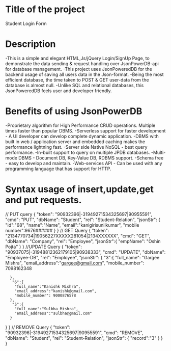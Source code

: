 # Title of the project
Student Login Form
# Description
-This is a simple and elegant HTML,Js/jQuery Login/SignUp Page,
          to demonstrate the data sending & request handling over JsonPowerDB-api for database management.
-This project uses JsonPoweredDB for the backend usage of saving all users data in the Json-format.
-Being the most efficient database, the time taken to POST & GET user-data from the database is almost null.
-Unlike SQL and relational databases, this JsonPoweredDB feels user and developer friendly.
# Benefits of using JsonPowerDB
-Proprietary algorithm for High Performance CRUD operations. Multiple times faster than popular DBMS.
-Serverless support for faster development - A UI developer can develop complete dynamic application.
-DBMS with built in web / application server and embedded caching makes the performance lightning fast.
-Server side Native NoSQL - best query performance.
-In-built support to query on multiple JPDB databases.
-Multi-mode DBMS - Document DB, Key-Value DB, RDBMS support.
-Schema free - easy to develop and maintain.
-Web-services API - Can be used with any programming language that has support for HTTP.

# Syntax usage of insert,update,get and put requests.
// PUT query
{
    "token": "90932396|-31949271534325697|90955591",
    "cmd": "PUT",
    "dbName": "Student",
    "rel": "Student-Relation",
    "jsonStr": {
      "id":"68",
      "name":"Name",
      "email":"kanigirisunilkumar",
      "mobile number":9676######
    }
}
// GET Query
{
"token": "2134770734|19056227XXXXX281054|2134XXXXXX",
"cmd": "GET",
"dbName": "Company",
"rel": "Employee",
"jsonStr":{
    "empName": "Oshin Pojta"
    }
}
//UPDATE Query
{
    "token": "90937075|-31948812362179105|90938333",
    "cmd": "UPDATE",
    "dbName": "Employee-DB",
    "rel": "Employee",
    "jsonStr": {
       "3":{
        "full_name": "Gargee Mishra",
        "email_address":"gargee@gmail.com",
        "mobile_number": 7098162348

      },
       "6":{
        "full_name":"Kanishk Mishra",
        "email_address":"kanishk@gmail.com",
        "mobile_number": 9000876578
      },
       "5":{
        "full_name":"Sulbha Mishra",
        "email_address":"sulbha@gmail.com"
      }
   }
}
// REMOVE Query
{
    "token": "90932396|-31949271534325697|90955591",
    "cmd": "REMOVE",
    "dbName": "Student",
    "rel": "Student-Relation",
    "jsonStr": {
      "record":"3"
    }
   }
}
